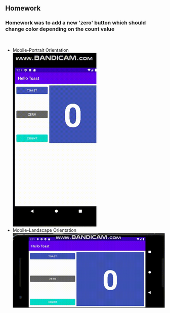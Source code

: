 ## Homework

### Homework was to add a new 'zero' button which should change color depending on the count value

<br/>

<ul>
<li> Mobile-Portrait Orientation</li><img src="gif/mobile-portait_gif.gif"> <br/>
<li> Mobile-Landscape Orientation</li><img src="gif/mobile-landscape_gif.gif"> <br/>

